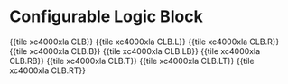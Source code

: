 # Configurable Logic Block

{{tile xc4000xla CLB}}
{{tile xc4000xla CLB.L}}
{{tile xc4000xla CLB.R}}
{{tile xc4000xla CLB.B}}
{{tile xc4000xla CLB.LB}}
{{tile xc4000xla CLB.RB}}
{{tile xc4000xla CLB.T}}
{{tile xc4000xla CLB.LT}}
{{tile xc4000xla CLB.RT}}
